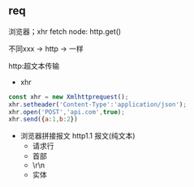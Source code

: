 ## req
浏览器；xhr fetch
node: http.get()

不同xxx -> http -> 一样

http:超文本传输
- xhr
```js
const xhr = new Xmlhttprequest();
xhr.setheader('Content-Type':'application/json');
xhr.open('POST','api.com',true);
xhr.send({a:1,b:2})
```

- 浏览器拼接报文
  http1.1 报文(纯文本)
  - 请求行
  - 首部
  - \r\n
  - 实体